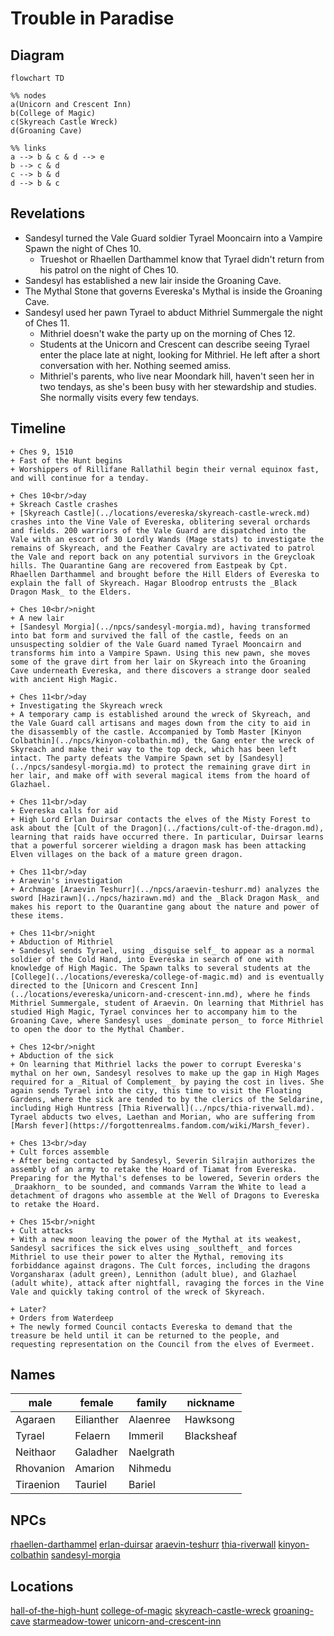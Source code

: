 # Trouble in Paradise
## Diagram
```mermaid
flowchart TD

%% nodes
a(Unicorn and Crescent Inn)
b(College of Magic)
c(Skyreach Castle Wreck)
d(Groaning Cave)

%% links
a --> b & c & d --> e
b --> c & d
c --> b & d
d --> b & c
```
## Revelations
- Sandesyl turned the Vale Guard soldier Tyrael Mooncairn into a Vampire Spawn the night of Ches 10.
	- Trueshot or Rhaellen Darthammel know that Tyrael didn't return from his patrol on the night of Ches 10.
- Sandesyl has established a new lair inside the Groaning Cave.
- The Mythal Stone that governs Evereska's Mythal is inside the Groaning Cave.
- Sandesyl used her pawn Tyrael to abduct Mithriel Summergale the night of Ches 11.
	- Mithriel doesn't wake the party up on the morning of Ches 12.
	- Students at the Unicorn and Crescent can describe seeing Tyrael enter the place late at night, looking for Mithriel. He left after a short conversation with her. Nothing seemed amiss.
	- Mithriel's parents, who live near Moondark hill, haven't seen her in two tendays, as she's been busy with her stewardship and studies. She normally visits every few tendays.

## Timeline
```timeline
+ Ches 9, 1510
+ Fast of the Hunt begins
+ Worshippers of Rillifane Rallathil begin their vernal equinox fast, and will continue for a tenday.

+ Ches 10<br/>day
+ Skreach Castle crashes
+ [Skyreach Castle](../locations/evereska/skyreach-castle-wreck.md) crashes into the Vine Vale of Evereska, oblitering several orchards and fields. 200 warriors of the Vale Guard are dispatched into the Vale with an escort of 30 Lordly Wands (Mage stats) to investigate the remains of Skyreach, and the Feather Cavalry are activated to patrol the Vale and report back on any potential survivors in the Greycloak hills. The Quarantine Gang are recovered from Eastpeak by Cpt. Rhaellen Darthammel and brought before the Hill Elders of Evereska to explain the fall of Skyreach. Hagar Bloodrop entrusts the _Black Dragon Mask_ to the Elders.

+ Ches 10<br/>night
+ A new lair
+ [Sandesyl Morgia](../npcs/sandesyl-morgia.md), having transformed into bat form and survived the fall of the castle, feeds on an unsuspecting soldier of the Vale Guard named Tyrael Mooncairn and transforms him into a Vampire Spawn. Using this new pawn, she moves some of the grave dirt from her lair on Skyreach into the Groaning Cave underneath Evereska, and there discovers a strange door sealed with ancient High Magic.

+ Ches 11<br/>day
+ Investigating the Skyreach wreck
+ A temporary camp is established around the wreck of Skyreach, and the Vale Guard call artisans and mages down from the city to aid in the disassembly of the castle. Accompanied by Tomb Master [Kinyon Colbathin](../npcs/kinyon-colbathin.md), the Gang enter the wreck of Skyreach and make their way to the top deck, which has been left intact. The party defeats the Vampire Spawn set by [Sandesyl](../npcs/sandesyl-morgia.md) to protect the remaining grave dirt in her lair, and make off with several magical items from the hoard of Glazhael.

+ Ches 11<br/>day
+ Evereska calls for aid
+ High Lord Erlan Duirsar contacts the elves of the Misty Forest to ask about the [Cult of the Dragon](../factions/cult-of-the-dragon.md), learning that raids have occurred there. In particular, Duirsar learns that a powerful sorcerer wielding a dragon mask has been attacking Elven villages on the back of a mature green dragon.

+ Ches 11<br/>day
+ Araevin's investigation
+ Archmage [Araevin Teshurr](../npcs/araevin-teshurr.md) analyzes the sword [Hazirawn](../npcs/hazirawn.md) and the _Black Dragon Mask_ and makes his report to the Quarantine gang about the nature and power of these items.

+ Ches 11<br/>night
+ Abduction of Mithriel
+ Sandesyl sends Tyrael, using _disguise self_ to appear as a normal soldier of the Cold Hand, into Evereska in search of one with knowledge of High Magic. The Spawn talks to several students at the [College](../locations/evereska/college-of-magic.md) and is eventually directed to the [Unicorn and Crescent Inn](../locations/evereska/unicorn-and-crescent-inn.md), where he finds Mithriel Summergale, student of Araevin. On learning that Mithriel has studied High Magic, Tyrael convinces her to accompany him to the Groaning Cave, where Sandesyl uses _dominate person_ to force Mithriel to open the door to the Mythal Chamber.

+ Ches 12<br/>night
+ Abduction of the sick
+ On learning that Mithriel lacks the power to corrupt Evereska's mythal on her own, Sandesyl resolves to make up the gap in High Mages required for a _Ritual of Complement_ by paying the cost in lives. She again sends Tyrael into the city, this time to visit the Floating Gardens, where the sick are tended to by the clerics of the Seldarine, including High Huntress [Thia Riverwall](../npcs/thia-riverwall.md). Tyrael abducts two elves, Laethan and Morian, who are suffering from [Marsh fever](https://forgottenrealms.fandom.com/wiki/Marsh_fever).

+ Ches 13<br/>day
+ Cult forces assemble
+ After being contacted by Sandesyl, Severin Silrajin authorizes the assembly of an army to retake the Hoard of Tiamat from Evereska. Preparing for the Mythal's defenses to be lowered, Severin orders the _Draakhorn_ to be sounded, and commands Varram the White to lead a detachment of dragons who assemble at the Well of Dragons to Evereska to retake the Hoard.

+ Ches 15<br/>night
+ Cult attacks
+ With a new moon leaving the power of the Mythal at its weakest, Sandesyl sacrifices the sick elves using _soultheft_ and forces Mithriel to use their power to alter the Mythal, removing its forbiddance against dragons. The Cult forces, including the dragons Vorgansharax (adult green), Lennithon (adult blue), and Glazhael (adult white), attack after nightfall, ravaging the forces in the Vine Vale and quickly taking control of the wreck of Skyreach.

+ Later?
+ Orders from Waterdeep
+ The newly formed Council contacts Evereska to demand that the treasure be held until it can be returned to the people, and requesting representation on the Council from the elves of Evermeet.

```

## Names

| male | female | family | nickname |
| --- | --- | --- | --- |
| Agaraen | Eilianther | Alaenree | Hawksong |
| Tyrael | Felaern | Immeril | Blacksheaf |
| Neithaor | Galadher | Naelgrath |  |
| Rhovanion | Amarion | Nihmedu |  |
| Tiraenion | Tauriel | Bariel |  |

## NPCs
[rhaellen-darthammel](../npcs/rhaellen-darthammel.md) 
[erlan-duirsar](../npcs/erlan-duirsar.md) 
[araevin-teshurr](../npcs/araevin-teshurr.md) 
[thia-riverwall](../npcs/thia-riverwall.md) 
[kinyon-colbathin](../npcs/kinyon-colbathin.md) 
[sandesyl-morgia](../npcs/sandesyl-morgia.md) 

## Locations
[hall-of-the-high-hunt](../locations/evereska/hall-of-the-high-hunt.md)
[college-of-magic](../locations/evereska/college-of-magic.md)
[skyreach-castle-wreck](../locations/evereska/skyreach-castle-wreck.md)
[groaning-cave](../locations/evereska/groaning-cave.md)
[starmeadow-tower](../locations/evereska/starmeadow-tower.md)
[unicorn-and-crescent-inn](../locations/evereska/unicorn-and-crescent-inn.md)